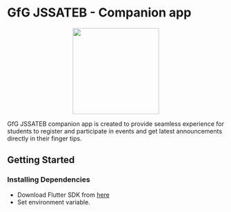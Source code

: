 # GfG JSSATEB - Companion app

<p align="center">
<img src="https://github.com/GfG-JSSATEB/Companian-App/blob/main/assets/images/logo.png" width="200px" height="200px">
</p>

GfG JSSATEB companion app is created to provide seamless experience for students to register and participate in events and get latest announcements directly in their finger tips.

## Getting Started

### Installing Dependencies

- Download Flutter SDK from [here](https://flutter.dev/docs/get-started/install)
- Set environment variable.
